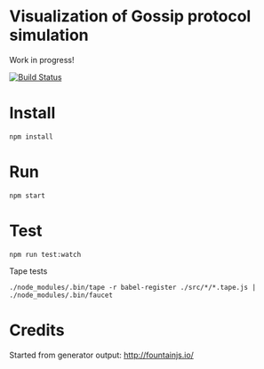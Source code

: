 # Visualization of Gossip protocol simulation

Work in progress!

[![Build Status](https://travis-ci.org/RRMoelker/gossip-visualization.svg?branch=master)](https://travis-ci.org/RRMoelker/gossip-visualization)

# Install
```
npm install
```

# Run
```
npm start
```

# Test

```
npm run test:watch 
```

Tape tests
```
./node_modules/.bin/tape -r babel-register ./src/*/*.tape.js | ./node_modules/.bin/faucet
```

# Credits
Started from generator output: http://fountainjs.io/
